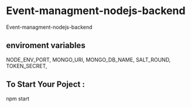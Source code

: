 # Event-managment-nodejs-backend
Event-managment-nodejs-backend

## enviroment  variables

NODE_ENV_PORT,
MONGO_URI,
MONGO_DB_NAME,
SALT_ROUND,
TOKEN_SECRET,

## To Start Your Poject :

npm start